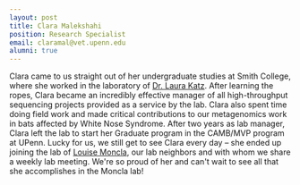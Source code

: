 ```yaml
---
layout: post
title: Clara Malekshahi
position: Research Specialist
email: claramal@vet.upenn.edu
alumni: true
---
```


Clara came to us straight out of her undergraduate studies at Smith College, where she worked in the laboratory of [Dr. Laura Katz](https://www.smith.edu/academics/faculty/laura-katz).  After learning the ropes, Clara became an incredibly effective manager of all high-throughput sequencing projects provided as a service by the lab.  Clara also spent time doing field work and made critical contributions to our metagenomics work in bats affected by White Nose Syndrome.  After two years as lab manager, Clara left the lab to start her Graduate program in the CAMB/MVP program at UPenn.  Lucky for us, we still get to see Clara every day – she ended up joining the lab of [Louise Moncla](https://lmoncla.github.io/monclalab/), our lab neighbors and with whom we share a weekly lab meeting.  We're so proud of her and can't wait to see all that she accomplishes in the Moncla lab!